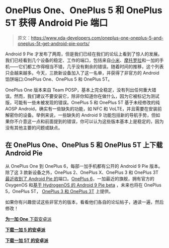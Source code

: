 # OnePlus One、OnePlus 5 和 OnePlus 5T 获得 Android Pie 端口

> 原文：<https://www.xda-developers.com/oneplus-one-oneplus-5-and-oneplus-5t-get-android-pie-ports/>

Android 9 Pie 才发布了两周，但是我们已经在我们的论坛上看到了惊人的发展。我们已经看到几个设备的稳定、工作的端口，包括来自[小米](https://www.xda-developers.com/xiaomi-redmi-note-5-pro-xiaomi-mi-a1-android-pie/)、[摩托罗拉](https://www.xda-developers.com/motorola-moto-z-play-moto-g-2015-unofficial-android-pie-ports/)和一加的手机——它们都工作得相当不错，几乎没有剩余的错误。随着时间的推移，这个列表只会越来越多。今天，三款新设备加入了这一名单，并获得了非官方的 Android 馅饼端口:OnePlus One、OnePlus 5 和 OnePlus 5T。

OnePlus One 版本来自 Team POSP，基本上完全稳定，没有列出任何重大错误。然而，我们建议不要安装它，除非你知道你在做什么，因为它被标记为测试版，可能有一些未被发现的错误。OnePlus 5 和 OnePlus 5T 基于未经修改的纯 AOSP Android，确实有一些缺失的功能，如 NFC 和 VoLTE，并且需要在安装前解密你的设备。举例来说，一些缺失的 Android 9 功能包括新的导航手势，但如果你不介意这一点和前面提到的错误，你可以认为这些版本基本上是稳定的，因为没有其他主要的问题或缺点。

## 在 OnePlus One、OnePlus 5 和 OnePlus 5T 上下载 Android Pie

从 OnePlus One 到 OnePlus 6，每部一加手机都有公开的 Android 9 Pie 版本。除了这 3 款新设备之外，OnePlus 2、OnePlus X、OnePlus 3 和 OnePlus 3T [最近收到了 Android Pie 的](https://www.xda-developers.com/oneplus-x-oneplus-2-oneplus-3-3t-android-pie/)端口。[OnePlus 6](https://www.xda-developers.com/oneplus-6-android-pie-public-beta-hydrogenos/)，一加最近的旗舰，拥有官方的 OxygenOS 和[基于 HydrogenOS 的 Android 9 Pie beta](https://www.xda-developers.com/oneplus-6-android-pie-public-beta-hydrogenos/) ，未来也将在 OnePlus 5，OnePlus 5T， [OnePlus 3 和 OnePlus 3T](https://www.xda-developers.com/oneplus-3-oneplus-3t-android-p-update/) 上提供。

如果你有兴趣尝试这些非官方的版本，看看他们各自的论坛帖子，通读一遍，然后修改！

[**为一加 One** 下载安卓派](https://forum.xda-developers.com/oneplus-one/orig-development/rom-posp-v2-0-beta-t3830896)

[**下载一加 5 的安卓派**](https://forum.xda-developers.com/oneplus-5/development/rom-aosp-oneplus-5-t3831735)

[**下载一加 5T 的安卓派**](https://forum.xda-developers.com/oneplus-5t/development/rom-aosp-oneplus-5t-t3831738)